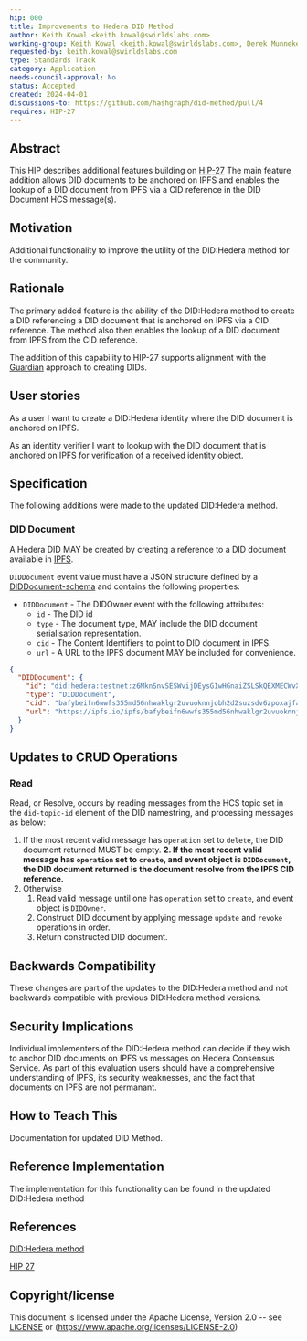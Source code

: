 ```yaml
---
hip: 000
title: Improvements to Hedera DID Method
author: Keith Kowal <keith.kowal@swirldslabs.com>
working-group: Keith Kowal <keith.kowal@swirldslabs.com>, Derek Munneke <derek.munneke@meeco.me>
requested-by: keith.kowal@swirldslabs.com
type: Standards Track
category: Application
needs-council-approval: No
status: Accepted
created: 2024-04-01
discussions-to: https://github.com/hashgraph/did-method/pull/4
requires: HIP-27
---
```


## Abstract

This HIP describes additional features building on [HIP-27](https://hips.hedera.com/hip/hip-27)
The main feature addition allows DID documents to be anchored on IPFS and enables the lookup of a DID document from IPFS via a CID reference in the DID Document HCS message(s).

## Motivation

Additional functionality to improve the utility of the DID:Hedera method for the community.

## Rationale

The primary added feature is the ability of the DID:Hedera method to create a DID referencing a DID document that is anchored on IPFS via a CID reference. The method also then enables the lookup of a DID document from IPFS from the CID reference. 

The addition of this capability to HIP-27 supports alignment with the [Guardian](https://hedera.com/guardian) approach to creating DIDs.

## User stories

As a user I want to create a DID:Hedera identity where the DID document is anchored on IPFS.

As an identity verifier I want to lookup with the DID document that is anchored on IPFS for verification of a received identity object.
  
## Specification

The following additions were made to the updated DID:Hedera method.

### DID Document

A Hedera DID MAY be created by creating a reference to a DID document available in [IPFS](https://ipfs.io/).

`DIDDocument` event value must have a JSON structure defined by a [DIDDocument-schema](DIDDocument.schema.json) and contains the following properties:

- `DIDDocument` - The DIDOwner event with the following attributes:
  - `id` - The DID id
  - `type` - The document type, MAY include the DID document serialisation representation.
  - `cid` - The Content Identifiers to point to DID document in IPFS.
  - `url` - A URL to the IPFS document MAY be included for convenience.

```json
{
  "DIDDocument": {
    "id": "did:hedera:testnet:z6MknSnvSESWvijDEysG1wHGnaiZSLSkQEXMECWvXWnd1uaJ_0.0.1723780",
    "type": "DIDDocument",
    "cid": "bafybeifn6wwfs355md56nhwaklgr2uvuoknnjobh2d2suzsdv6zpoxajfa/did-document.json",
    "url": "https://ipfs.io/ipfs/bafybeifn6wwfs355md56nhwaklgr2uvuoknnjobh2d2suzsdv6zpoxajfa/did-document.json"
  }
}
```
## Updates to CRUD Operations

### Read
Read, or Resolve, occurs by reading messages from the HCS topic set in the `did-topic-id` element of the DID namestring, and processing messages as below:

1. If the most recent valid message has `operation` set to `delete`, the DID document returned MUST be empty.
**2. If the most recent valid message has `operation` set to `create`, and event object is `DIDDocument`, the DID document returned is the document resolve from the IPFS CID reference.**
3. Otherwise
   1. Read valid message until one has `operation` set to `create`, and event object is `DIDOwner`.
   2. Construct DID document by applying message `update` and `revoke` operations in order.
   3. Return constructed DID document.

## Backwards Compatibility

These changes are part of the updates to the DID:Hedera method and not backwards compatible with previous DID:Hedera method versions. 

## Security Implications

Individual implementers of the DID:Hedera method can decide if they wish to anchor DID documents on IPFS vs messages on Hedera Consensus Service. As part of this evaluation users should have a comprehensive understanding of IPFS, its security weaknesses, and the fact that documents on IPFS are not permanant.

## How to Teach This

Documentation for updated DID Method.

## Reference Implementation

The implementation for this functionality can be found in the updated DID:Hedera method

## References

[DID:Hedera method](https://github.com/hashgraph/did-method/blob/master/did-method-specification.md)

[HIP 27](https://hips.hedera.com/hip/hip-27)

## Copyright/license

This document is licensed under the Apache License, Version 2.0 -- see [LICENSE](../LICENSE) or (https://www.apache.org/licenses/LICENSE-2.0)
